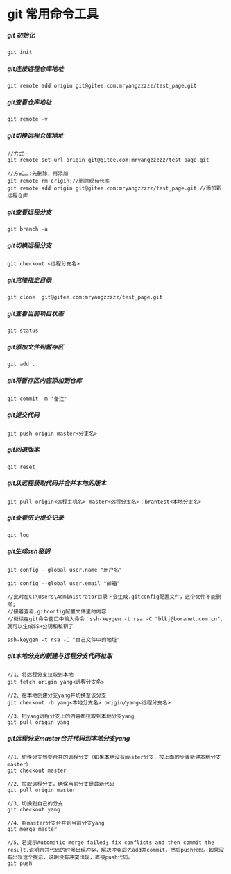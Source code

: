 # git 常用命令工具<!-- {docsify-ignore-all} -->

##### git 初始化
```
git init
```

##### git连接远程仓库地址
```
git remote add origin git@gitee.com:mryangzzzzz/test_page.git
```

##### git查看仓库地址
```
git remote -v
```

##### git切换远程仓库地址
```
//方式一
git remote set-url origin git@gitee.com:mryangzzzzz/test_page.git

//方式二:先删除，再添加
git remote rm origin;//删除现有仓库
git remote add origin git@gitee.com:mryangzzzzz/test_page.git;//添加新远程仓库
```

##### git查看远程分支
```
git branch -a
```

##### git切换远程分支
```
git checkout <远程分支名>
```

##### git克隆指定目录
```
git clone  git@gitee.com:mryangzzzzz/test_page.git
```

##### git查看当前项目状态
```
git status
```

##### git添加文件到暂存区
```
git add .
```

##### git将暂存区内容添加到仓库
```
git commit -m '备注'
```

##### git提交代码
```
git push origin master<分支名>
```

##### git回退版本
```
git reset
```

##### git从远程获取代码并合并本地的版本
```
git pull origin<远程主机名> master<远程分支名>：brantest<本地分支名>
```

##### git查看历史提交记录
```
git log
```

##### git生成ssh秘钥
```
git config --global user.name "用户名"

git config --global user.email "邮箱"

//此时在C:\Users\Administrator目录下会生成.gitconfig配置文件，这个文件不能删除;
//接着查看.gitconfig配置文件里的内容
//继续在git命令窗口中输入命令：ssh-keygen -t rsa -C "blkj@boranet.com.cn"，就可以生成SSH公钥和私钥了

ssh-keygen -t rsa -C "自己文件中的地址"
```
##### git本地分支的新建与远程分支代码拉取
```
//1、将远程分支拉取到本地
git fetch origin yang<远程分支名>

//2、在本地创建分支yang并切换至该分支
git checkout -b yang<本地分支名> origin/yang<远程分支名>

//3、把yang远程分支上的内容都拉取到本地分支yang
git pull origin yang
```

##### git远程分支master合并代码到本地分支yang
```
//1、切换分支到要合并的远程分支（如果本地没有master分支，按上面的步骤新建本地分支master）
git checkout master

//2、拉取远程分支，确保当前分支是最新代码
git pull origin master

//3、切换到自己的分支
git checkout yang

//4、将master分支合并到当前分支yang
git merge master

//5、若提示Automatic merge failed; fix conflicts and then commit the result.说明合并代码的时候出现冲突，解决冲突后先add并commit，然后push代码。如果没有出现这个提示，说明没有冲突出现，直接push代码。
git push 

```